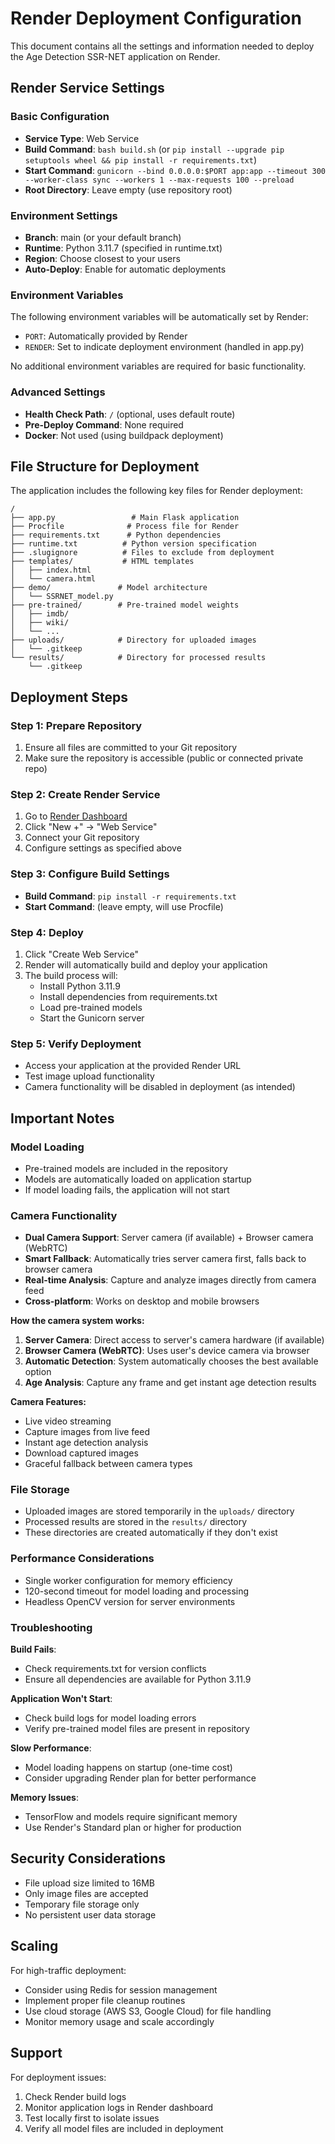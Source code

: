 # Render Deployment Configuration

This document contains all the settings and information needed to deploy the Age Detection SSR-NET application on Render.

## Render Service Settings

### Basic Configuration
- **Service Type**: Web Service
- **Build Command**: `bash build.sh` (or `pip install --upgrade pip setuptools wheel && pip install -r requirements.txt`)
- **Start Command**: `gunicorn --bind 0.0.0.0:$PORT app:app --timeout 300 --worker-class sync --workers 1 --max-requests 100 --preload`
- **Root Directory**: Leave empty (use repository root)

### Environment Settings
- **Branch**: main (or your default branch)
- **Runtime**: Python 3.11.7 (specified in runtime.txt)
- **Region**: Choose closest to your users
- **Auto-Deploy**: Enable for automatic deployments

### Environment Variables
The following environment variables will be automatically set by Render:
- `PORT`: Automatically provided by Render
- `RENDER`: Set to indicate deployment environment (handled in app.py)

No additional environment variables are required for basic functionality.

### Advanced Settings
- **Health Check Path**: `/` (optional, uses default route)
- **Pre-Deploy Command**: None required
- **Docker**: Not used (using buildpack deployment)

## File Structure for Deployment

The application includes the following key files for Render deployment:

```
/
├── app.py                 # Main Flask application
├── Procfile              # Process file for Render
├── requirements.txt      # Python dependencies
├── runtime.txt          # Python version specification
├── .slugignore          # Files to exclude from deployment
├── templates/           # HTML templates
│   ├── index.html
│   └── camera.html
├── demo/               # Model architecture
│   └── SSRNET_model.py
├── pre-trained/        # Pre-trained model weights
│   ├── imdb/
│   ├── wiki/
│   └── ...
├── uploads/            # Directory for uploaded images
│   └── .gitkeep
└── results/            # Directory for processed results
    └── .gitkeep
```

## Deployment Steps

### Step 1: Prepare Repository
1. Ensure all files are committed to your Git repository
2. Make sure the repository is accessible (public or connected private repo)

### Step 2: Create Render Service
1. Go to [Render Dashboard](https://dashboard.render.com/)
2. Click "New +" → "Web Service"
3. Connect your Git repository
4. Configure settings as specified above

### Step 3: Configure Build Settings
- **Build Command**: `pip install -r requirements.txt`
- **Start Command**: (leave empty, will use Procfile)

### Step 4: Deploy
1. Click "Create Web Service"
2. Render will automatically build and deploy your application
3. The build process will:
   - Install Python 3.11.9
   - Install dependencies from requirements.txt
   - Load pre-trained models
   - Start the Gunicorn server

### Step 5: Verify Deployment
- Access your application at the provided Render URL
- Test image upload functionality
- Camera functionality will be disabled in deployment (as intended)

## Important Notes

### Model Loading
- Pre-trained models are included in the repository
- Models are automatically loaded on application startup
- If model loading fails, the application will not start

### Camera Functionality
- **Dual Camera Support**: Server camera (if available) + Browser camera (WebRTC)
- **Smart Fallback**: Automatically tries server camera first, falls back to browser camera
- **Real-time Analysis**: Capture and analyze images directly from camera feed
- **Cross-platform**: Works on desktop and mobile browsers

**How the camera system works:**
1. **Server Camera**: Direct access to server's camera hardware (if available)
2. **Browser Camera (WebRTC)**: Uses user's device camera via browser
3. **Automatic Detection**: System automatically chooses the best available option
4. **Age Analysis**: Capture any frame and get instant age detection results

**Camera Features:**
- Live video streaming
- Capture images from live feed  
- Instant age detection analysis
- Download captured images
- Graceful fallback between camera types

### File Storage
- Uploaded images are stored temporarily in the `uploads/` directory
- Processed results are stored in the `results/` directory
- These directories are created automatically if they don't exist

### Performance Considerations
- Single worker configuration for memory efficiency
- 120-second timeout for model loading and processing
- Headless OpenCV version for server environments

### Troubleshooting

**Build Fails**:
- Check requirements.txt for version conflicts
- Ensure all dependencies are available for Python 3.11.9

**Application Won't Start**:
- Check build logs for model loading errors
- Verify pre-trained model files are present in repository

**Slow Performance**:
- Model loading happens on startup (one-time cost)
- Consider upgrading Render plan for better performance

**Memory Issues**:
- TensorFlow and models require significant memory
- Use Render's Standard plan or higher for production

## Security Considerations

- File upload size limited to 16MB
- Only image files are accepted
- Temporary file storage only
- No persistent user data storage

## Scaling

For high-traffic deployment:
- Consider using Redis for session management
- Implement proper file cleanup routines
- Use cloud storage (AWS S3, Google Cloud) for file handling
- Monitor memory usage and scale accordingly

## Support

For deployment issues:
1. Check Render build logs
2. Monitor application logs in Render dashboard
3. Test locally first to isolate issues
4. Verify all model files are included in deployment